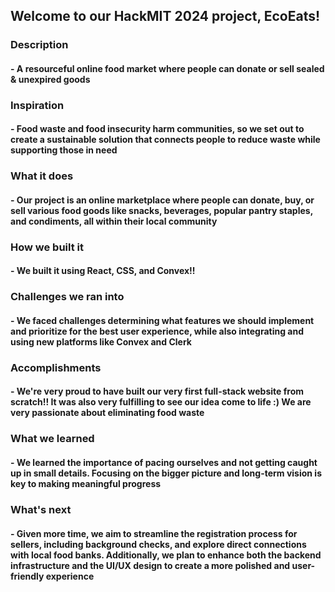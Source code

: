 ## Welcome to our HackMIT 2024 project, EcoEats!

### Description 
#### - A resourceful online food market where people can donate or sell sealed & unexpired goods

### Inspiration
#### - Food waste and food insecurity harm communities, so we set out to create a sustainable solution that connects people to reduce waste while supporting those in need

### What it does
#### - Our project is an online marketplace where people can donate, buy, or sell various food goods like snacks, beverages, popular pantry staples, and condiments, all within their local community

### How we built it
#### - We built it using React, CSS, and Convex!!

### Challenges we ran into
#### - We faced challenges determining what features we should implement and prioritize for the best user experience, while also integrating and using new platforms like Convex and Clerk

### Accomplishments 
#### - We're very proud to have built our very first full-stack website from scratch!! It was also very fulfilling to see our idea come to life :) We are very passionate about eliminating food waste

### What we learned
#### - We learned the importance of pacing ourselves and not getting caught up in small details. Focusing on the bigger picture and long-term vision is key to making meaningful progress

### What's next 
#### - Given more time, we aim to streamline the registration process for sellers, including background checks, and explore direct connections with local food banks. Additionally, we plan to enhance both the backend infrastructure and the UI/UX design to create a more polished and user-friendly experience
